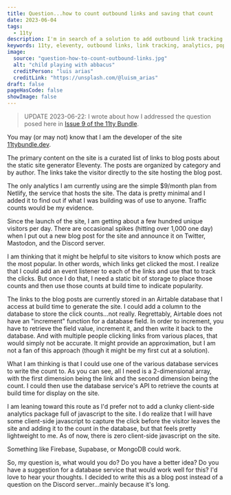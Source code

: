 ```yaml
---
title: Question...how to count outbound links and saving that count
date: 2023-06-04
tags:
  - 11ty
description: I'm in search of a solution to add outbound link tracking to my site for use as a post popularity indicator.
keywords: 11ty, eleventy, outbound links, link tracking, analytics, popularity
image:
  source: "question-how-to-count-outbound-links.jpg"
  alt: "child playing with abbacus"
  creditPerson: "luis arias"
  creditLink: "https://unsplash.com/@luism_arias"
draft: false
pageHasCode: false
showImage: false
---
```


> UPDATE 2023-06-22: I wrote about how I addressed the question posed here in [Issue 9 of the 11ty Bundle](https://11tybundle.dev/blog/11ty-bundle-9/).

You may (or may not) know that I am the developer of the site [11tybundle.dev](https://11tybundle.dev/).

The primary content on the site is a curated list of links to blog posts about the static site generator Eleventy. The posts are organized by category and by author. The links take the visitor directly to the site hosting the blog post.

The only analytics I am currently using are the simple $9/month plan from Netlify, the service that hosts the site. The data is pretty minimal and I added it to find out if what I was building was of use to anyone. Traffic counts would be my evidence.

Since the launch of the site, I am getting about a few hundred unique visitors per day. There are occasional spikes (hitting over 1,000 one day) when I put out a new blog post for the site and announce it on Twitter, Mastodon, and the Discord server.

I am thinking that it might be helpful to site visitors to know which posts are the most popular. In other words, which links get clicked the most. I realize that I could add an event listener to each of the links and use that to track the clicks. But once I do that, I need a static bit of storage to place those counts and then use those counts at build time to indicate popularity.

The links to the blog posts are currently stored in an Airtable database that I access at build time to generate the site. I could add a column to the database to store the click counts...not really. Regrettably, Airtable does not have an "increment" function for a database field. In order to increment, you have to retrieve the field value, increment it, and then write it back to the database. And with multiple people clicking links from various places, that would simply not be accurate. It might provide an approximation, but I am not a fan of this approach (though it might be my first cut at a solution).

What I am thinking is that I could use one of the various database services to write the count to. As you can see, all I need is a 2-dimensional array, with the first dimension being the link and the second dimension being the count. I could then use the database service's API to retrieve the counts at build time for display on the site.

I am leaning toward this route as I'd prefer not to add a clunky client-side analytics package full of javascript to the site. I do realize that I will have some client-side javascript to capture the click before the visitor leaves the site and adding it to the count in the database, but that feels pretty lightweight to me. As of now, there is zero client-side javascript on the site.

Something like Firebase, Supabase, or MongoDB could work.

So, my question is, what would you do? Do you have a better idea? Do you have a suggestion for a database service that would work well for this? I'd love to hear your thoughts. I decided to write this as a blog post instead of a question on the Discord server...mainly because it's long.
